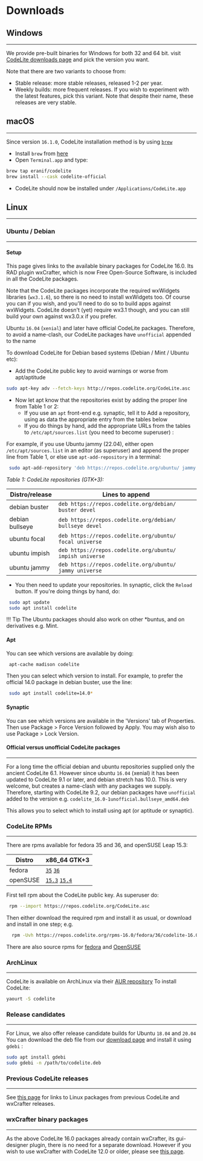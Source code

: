 # Downloads

## Windows
---

We provide pre-built binaries for Windows for both 32 and 64 bit.
visit [CodeLite downloads page][1] and pick the version you want.

Note that there are two variants to choose from:

- Stable release: more stable releases, released 1-2 per year.
- Weekly builds: more frequent releases.
   If you wish to experiment with the latest features, pick this variant.
  Note that despite their name, these releases are very stable.

## macOS
---

Since version `16.1.0`, CodeLite installation method is by using [`brew`][9]

- Install `brew` from [here][9]
- Open `Terminal.app` and type:

```bash
brew tap eranif/codelite
brew install --cask codelite-official
```

- CodeLite should now be installed under `/Applications/CodeLite.app`

## Linux
---

### Ubuntu / Debian
---

#### Setup

This page gives links to the available binary packages for CodeLite 16.0. Its RAD plugin wxCrafter, which is now Free Open-Source Software,
is included in all the CodeLite packages.

Note that the CodeLite packages incorporate the required wxWidgets libraries (`wx3.1.6`), so there is no need to install wxWidgets too.
Of course you can if you wish, and you'll need to do so to build apps against wxWidgets.
CodeLite doesn't (yet) require wx3.1 though, and you can still build your own against wx3.0.x if you prefer.

Ubuntu `16.04` (`xenial`) and later have official CodeLite packages. Therefore, to avoid a name-clash, our CodeLite packages have `unofficial` appended to the name

To download CodeLite for Debian based systems (Debian / Mint / Ubuntu etc):

- Add the CodeLite public key to avoid warnings or worse from apt/aptitude

```bash
sudo apt-key adv --fetch-keys http://repos.codelite.org/CodeLite.asc
```

- Now let apt know that the repositories exist by adding the proper line from Table 1 or 2:
    - If you use an `apt` front-end e.g. synaptic, tell it to Add a repository, using as data the appropriate entry from the tables below
    - If you do things by hand, add the appropriate URLs from the tables to `/etc/apt/sources.list` (you need to become superuser) :

For example, if you use Ubuntu jammy (22.04), either open `/etc/apt/sources.list` in an editor (as superuser) and append the proper line
from Table 1, or else use `apt-add-repository` in a terminal:

```bash
 sudo apt-add-repository 'deb https://repos.codelite.org/ubuntu/ jammy universe'
```

*Table 1: CodeLite repositories (GTK+3):*

Distro/release 	| Lines to append
----------------|---------------------------
debian buster 	| `deb https://repos.codelite.org/debian/ buster devel`
debian bullseye	| `deb https://repos.codelite.org/debian/ bullseye devel`
ubuntu focal 	| `deb https://repos.codelite.org/ubuntu/ focal universe`
ubuntu impish |	`deb https://repos.codelite.org/ubuntu/ impish universe`
ubuntu jammy |	`deb https://repos.codelite.org/ubuntu/ jammy universe`

- You then need to update your repositories. In synaptic, click the `Reload` button. If you're doing things by hand, do:

```bash
 sudo apt update
 sudo apt install codelite
```

!!! Tip
    The Ubuntu packages should also work on other *buntus, and on derivatives e.g. Mint.

#### Apt

You can see which versions are available by doing:

```bash
 apt-cache madison codelite
```

Then you can select which version to install. For example, to prefer the official 14.0 package in debian buster, use the line:

```bash
 sudo apt install codelite=14.0*
```

#### Synaptic

You can see which versions are available in the 'Versions' tab of Properties. Then use Package > Force Version followed by Apply.
You may wish also to use Package > Lock Version.

#### Official versus unofficial CodeLite packages
---

For a long time the official debian and ubuntu repositories supplied only the ancient CodeLite 6.1. However since ubuntu `16.04` (xenial) it has been updated to
CodeLite 9.1 or later, and debian stretch has 10.0. This is very welcome, but creates a name-clash with any packages we supply.
Therefore, starting with CodeLite 9.2, our debian packages have `unofficial` added to the version e.g. `codelite_16.0-1unofficial.bullseye_amd64.deb`

This allows you to select which to install using apt (or aptitude or synaptic).

### CodeLite RPMs
---

There are rpms available for fedora 35 and 36, and openSUSE Leap 15.3:

Distro	| x86_64 GTK+3
--------|----------------
fedora	| [`35`][5] [`36`][6]
openSUSE |	[`15.3`][7] [`15.4`][8]


First tell rpm about the CodeLite public key. As superuser do:

```bash
 rpm --import https://repos.codelite.org/CodeLite.asc
 ```
Then either download the required rpm and install it as usual, or download and install in one step; e.g.
```bash
  rpm -Uvh https://repos.codelite.org/rpms-16.0/fedora/36/codelite-16.0-1.fc36.x86_64.rpm
```
There are also source rpms for [fedora][2] and [OpenSUSE][3]

### ArchLinux
---

CodeLite is available on ArchLinux via their [AUR repository][4]
To install CodeLite:

```bash
yaourt -S codelite
```

### Release candidates
---

For Linux, we also offer release candidate builds for Ubuntu `18.04` and `20.04`
You can download the deb file from our [download page][1] and install it using `gdebi` :

```bash
sudo apt install gdebi
sudo gdebi -n /path/to/codelite.deb
```

### Previous CodeLite releases
---

See [this page](./oldDownloads/Repositories15.md) for links to Linux packages from previous CodeLite and wxCrafter releases.

### wxCrafter binary packages
---

As the above CodeLite 16.0 packages already contain wxCrafter, its gui-designer plugin, there is no need for a separate download. However if you wish to use wxCrafter with CodeLite 12.0 or older, please see [this page](./oldDownloads/Repositories12.md).

[1]: https://downloads.codelite.org
[2]: https://repos.codelite.org/rpms-16.0/fedora/codelite-16.0-2.fc.src.rpm
[3]: https://repos.codelite.org/rpms-16.0/suse/codelite-16.0-1.suse.src.rpm
[4]: https://aur.archlinux.org/packages/codelite/
[5]: https://repos.codelite.org/rpms-16.0/fedora/35/codelite-16.0-1.fc35.x86_64.rpm
[6]: https://repos.codelite.org/rpms-16.0/fedora/36/codelite-16.0-1.fc36.x86_64.rpm
[7]: https://repos.codelite.org/rpms-16.0/suse/15.3/codelite-16.0-1.suse.x86_64.rpm
[8]: https://repos.codelite.org/rpms-16.0/suse/15.4/codelite-16.0-1.suse.x86_64.rpm
[9]: https://brew.sh
